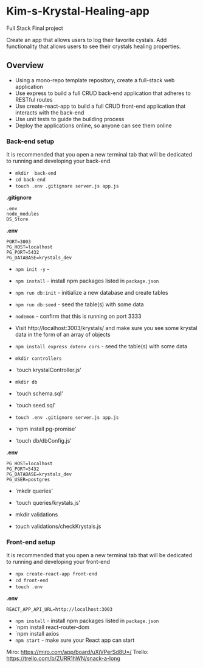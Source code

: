 # Kim-s-Krystal-Healing-app
Full Stack Final project

Create an app that allows users to log their favorite cystals. Add functionality that allows users to see their crystals healing properties. 


## Overview

- Using a mono-repo template repository, create a full-stack web application
- Use express to build a full CRUD back-end application that adheres to RESTful routes
- Use create-react-app to build a full CRUD front-end application that interacts with the back-end
- Use unit tests to guide the building process
- Deploy the applications online, so anyone can see them online

### Back-end setup

It is recommended that you open a new terminal tab that will be dedicated to running and developing your back-end

- `mkdir  back-end`
- `cd back-end`
- `touch .env .gitignore server.js app.js`

**.gitignore**
```
.env 
node_modules
DS_Store
```

**.env**
```
PORT=3003
PG_HOST=localhost
PG_PORT=5432
PG_DATABASE=krystals_dev
```

- `npm init -y` -
- `npm install` - install npm packages listed in `package.json`
- `npm run db:init` - initialize a new database and create tables
- `npm run db:seed` - seed the table(s) with some data
- `nodemon` - confirm that this is running on port 3333
- Visit http://localhost:3003/krystals/ and make sure you see some krystal data in the form of an array of objects
- `npm install express dotenv cors` - seed the table(s) with some data


- `mkdir controllers`
- `touch krystalController.js'
- `mkdir db`
- `touch schema.sql'
- `touch seed.sql'

- `touch .env .gitignore server.js app.js`

- 'npm install pg-promise'
- 'touch db/dbConfig.js'

**.env**
`````
PG_HOST=localhost
PG_PORT=5432
PG_DATABASE=krystals_dev
PG_USER=postgres
``````

- 'mkdir queries'
- 'touch queries/krystals.js'

- mkdir validations
- touch validations/checkKrystals.js



### Front-end setup

It is recommended that you open a new terminal tab that will be dedicated to running and developing your front-end

- `npx create-react-app front-end`
- `cd front-end`
- `touch .env`

**.env**

```
REACT_APP_API_URL=http://localhost:3003
```
- `npm install` - install npm packages listed in `package.json`
- `npm install react-router-dom
- `npm install axios
- `npm start` - make sure your React app can start


Miro: https://miro.com/app/board/uXjVPerSd8U=/
Trello: https://trello.com/b/ZURR1hWN/snack-a-long